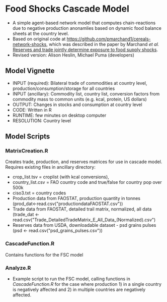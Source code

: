 # Food Shocks Cascade Model
- A simple agent-based network model that computes chain-reactions due to negative production anonamlies based on dynamic food balance sheets at the country level.
- Based on original code at https://github.com/pmarchand1/cereals-network-shocks, which was described in the paper by Marchand *et al.* [Reserves and trade jointly determine exposure to food supply shocks](http://iopscience.iop.org/article/10.1088/1748-9326/11/9/095009).
- Revised version: Alison Heslin, Michael Puma (developers)

## Model Vignette
- INPUT (required): Bilateral trade of commodities at country level, production/consumption/storage for all countries
- INPUT (ancillary): Commodity list, country list, conversion factors from commodity mass to common units (e.g. kcal, protein, US dollars)
- OUTPUT: Changes in stocks and consumption at country level
- CODE: Written in R
- RUNTIME: few minutes on desktop computer
- RESOLUTION: Country level

## Model Scripts
### MatrixCreation.R
Creates trade, production, and reserves matrices for use in cascade model. Requires existing files in ancillary directory: 
- crop_list.tsv = croplist (with kcal conversions), 
- country_list.csv = FAO country code and true/false for country pop over 500k 
- ciso3.txt = country codes
- Production data from FAOSTAT, production quantity in tonnes (prod_dat<-read.csv("productiondataFAOSTAT.csv"))
- Trade data from FAOSTAT, detailed trail matrix, normalized, all data (trade_dat <- read.csv("Trade_DetailedTradeMatrix_E_All_Data_(Normalized).csv")
- Reserves data from USDA, downloadable dataset - psd grains pulses (psd <- read.csv("psd_grains_pulses.csv"))

### CascadeFunction.R
Contains functions for the FSC model

### Analyze.R
- Example script to run the FSC model, calling functions in *CascadeFunction.R* for the case where production 1) in a single country is negatively affected and 2) in multiple countries are negatively affected.

